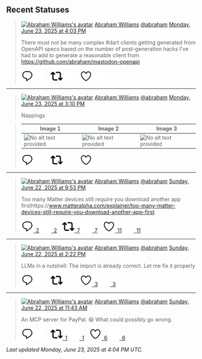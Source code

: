 ## Recent Statuses

> <a href="https://indieweb.social/@abraham"><img alt="Abraham Williams's avatar" src="https://cdn.masto.host/indiewebsocial/accounts/avatars/109/292/540/382/343/163/original/d00f2e03ce9c85b1.jpg" height="24" width="24" ></a> [Abraham Williams](https://indieweb.social/@abraham) [@abraham](https://indieweb.social/@abraham) [Monday, June 23, 2025 at 4:03 PM](https://indieweb.social/@abraham/114733520707539380)
>
> There must not be many complex #dart clients getting generated from OpenAPI specs based on the number of post-generation hacks I&#39;ve had to add to generate a reasonable client from https://github.com/abraham/mastodon-openapi
>
> [![Reply](./images/reply_light.svg#gh-light-mode-only "Reply")](https://indieweb.social/@abraham/114733520707539380#gh-light-mode-only)[![Reply](./images/reply.svg#gh-dark-mode-only "Reply")](https://indieweb.social/@abraham/114733520707539380#gh-dark-mode-only)&emsp;[![Boost](./images/retweet_light.svg#gh-light-mode-only "Boost")](https://indieweb.social/@abraham/114733520707539380#gh-light-mode-only)[![Boost](./images/retweet.svg#gh-dark-mode-only "Boost")](https://indieweb.social/@abraham/114733520707539380#gh-dark-mode-only)&emsp;[![Favorite](./images/like_light.svg#gh-light-mode-only "Favorite")](https://indieweb.social/@abraham/114733520707539380#gh-light-mode-only)[![Favorite](./images/like.svg#gh-dark-mode-only "Favorite")](https://indieweb.social/@abraham/114733520707539380#gh-dark-mode-only)


---

> <a href="https://indieweb.social/@abraham"><img alt="Abraham Williams's avatar" src="https://cdn.masto.host/indiewebsocial/accounts/avatars/109/292/540/382/343/163/original/d00f2e03ce9c85b1.jpg" height="24" width="24" ></a> [Abraham Williams](https://indieweb.social/@abraham) [@abraham](https://indieweb.social/@abraham) [Monday, June 23, 2025 at 3:10 PM](https://indieweb.social/@abraham/114733313213061120)
>
> Nappings
>

> | Image 1 | Image 2 | Image 3 |
> | --- | --- | --- |
> | ![No alt text provided](https://cdn.masto.host/indiewebsocial/media_attachments/files/114/733/312/010/184/370/original/e6454ee57a85a625.jpg) | ![No alt text provided](https://cdn.masto.host/indiewebsocial/media_attachments/files/114/733/312/174/968/970/original/7c66d6681d1e902a.jpg) | ![No alt text provided](https://cdn.masto.host/indiewebsocial/media_attachments/files/114/733/312/344/717/457/original/37372c89122c811e.jpg) |
>
> [![Reply](./images/reply_light.svg#gh-light-mode-only "Reply")](https://indieweb.social/@abraham/114733313213061120#gh-light-mode-only)[![Reply](./images/reply.svg#gh-dark-mode-only "Reply")](https://indieweb.social/@abraham/114733313213061120#gh-dark-mode-only)&emsp;[![Boost](./images/retweet_light.svg#gh-light-mode-only "Boost")](https://indieweb.social/@abraham/114733313213061120#gh-light-mode-only)[![Boost](./images/retweet.svg#gh-dark-mode-only "Boost")](https://indieweb.social/@abraham/114733313213061120#gh-dark-mode-only)&emsp;[![Favorite](./images/like_light.svg#gh-light-mode-only "Favorite")](https://indieweb.social/@abraham/114733313213061120#gh-light-mode-only)[![Favorite](./images/like.svg#gh-dark-mode-only "Favorite")](https://indieweb.social/@abraham/114733313213061120#gh-dark-mode-only)


---

> <a href="https://indieweb.social/@abraham"><img alt="Abraham Williams's avatar" src="https://cdn.masto.host/indiewebsocial/accounts/avatars/109/292/540/382/343/163/original/d00f2e03ce9c85b1.jpg" height="24" width="24" ></a> [Abraham Williams](https://indieweb.social/@abraham) [@abraham](https://indieweb.social/@abraham) [Sunday, June 22, 2025 at 9:53 PM](https://indieweb.social/@abraham/114729235647575932)
>
> Too many Matter devices still require you download another app firsthttps://www.matteralpha.com/explainer/too-many-matter-devices-still-require-you-download-another-app-first
>
> [![Reply](./images/reply_light.svg#gh-light-mode-only "Reply")&ensp;2](https://indieweb.social/@abraham/114729235647575932#gh-light-mode-only)[![Reply](./images/reply.svg#gh-dark-mode-only "Reply")&ensp;2](https://indieweb.social/@abraham/114729235647575932#gh-dark-mode-only)&emsp;[![Boost](./images/retweet_light.svg#gh-light-mode-only "Boost")&ensp;7](https://indieweb.social/@abraham/114729235647575932#gh-light-mode-only)[![Boost](./images/retweet.svg#gh-dark-mode-only "Boost")&ensp;7](https://indieweb.social/@abraham/114729235647575932#gh-dark-mode-only)&emsp;[![Favorite](./images/like_light.svg#gh-light-mode-only "Favorite")&ensp;11](https://indieweb.social/@abraham/114729235647575932#gh-light-mode-only)[![Favorite](./images/like.svg#gh-dark-mode-only "Favorite")&ensp;11](https://indieweb.social/@abraham/114729235647575932#gh-dark-mode-only)


---

> <a href="https://indieweb.social/@abraham"><img alt="Abraham Williams's avatar" src="https://cdn.masto.host/indiewebsocial/accounts/avatars/109/292/540/382/343/163/original/d00f2e03ce9c85b1.jpg" height="24" width="24" ></a> [Abraham Williams](https://indieweb.social/@abraham) [@abraham](https://indieweb.social/@abraham) [Sunday, June 22, 2025 at 2:22 PM](https://indieweb.social/@abraham/114727463022962148)
>
> LLMs in a nutshell: The import is already correct. Let me fix it properly
>
> [![Reply](./images/reply_light.svg#gh-light-mode-only "Reply")](https://indieweb.social/@abraham/114727463022962148#gh-light-mode-only)[![Reply](./images/reply.svg#gh-dark-mode-only "Reply")](https://indieweb.social/@abraham/114727463022962148#gh-dark-mode-only)&emsp;[![Boost](./images/retweet_light.svg#gh-light-mode-only "Boost")](https://indieweb.social/@abraham/114727463022962148#gh-light-mode-only)[![Boost](./images/retweet.svg#gh-dark-mode-only "Boost")](https://indieweb.social/@abraham/114727463022962148#gh-dark-mode-only)&emsp;[![Favorite](./images/like_light.svg#gh-light-mode-only "Favorite")&ensp;3](https://indieweb.social/@abraham/114727463022962148#gh-light-mode-only)[![Favorite](./images/like.svg#gh-dark-mode-only "Favorite")&ensp;3](https://indieweb.social/@abraham/114727463022962148#gh-dark-mode-only)


---

> <a href="https://indieweb.social/@abraham"><img alt="Abraham Williams's avatar" src="https://cdn.masto.host/indiewebsocial/accounts/avatars/109/292/540/382/343/163/original/d00f2e03ce9c85b1.jpg" height="24" width="24" ></a> [Abraham Williams](https://indieweb.social/@abraham) [@abraham](https://indieweb.social/@abraham) [Sunday, June 22, 2025 at 11:43 AM](https://indieweb.social/@abraham/114726835466539755)
>
> An MCP server for PayPal. 😆 What could possibly go wrong.
>
> [![Reply](./images/reply_light.svg#gh-light-mode-only "Reply")](https://indieweb.social/@abraham/114726835466539755#gh-light-mode-only)[![Reply](./images/reply.svg#gh-dark-mode-only "Reply")](https://indieweb.social/@abraham/114726835466539755#gh-dark-mode-only)&emsp;[![Boost](./images/retweet_light.svg#gh-light-mode-only "Boost")&ensp;1](https://indieweb.social/@abraham/114726835466539755#gh-light-mode-only)[![Boost](./images/retweet.svg#gh-dark-mode-only "Boost")&ensp;1](https://indieweb.social/@abraham/114726835466539755#gh-dark-mode-only)&emsp;[![Favorite](./images/like_light.svg#gh-light-mode-only "Favorite")&ensp;6](https://indieweb.social/@abraham/114726835466539755#gh-light-mode-only)[![Favorite](./images/like.svg#gh-dark-mode-only "Favorite")&ensp;6](https://indieweb.social/@abraham/114726835466539755#gh-dark-mode-only)


_Last updated Monday, June 23, 2025 at 4:04 PM UTC._
